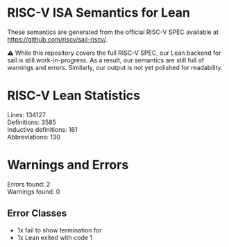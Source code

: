 # RISC-V ISA Semantics for Lean

These semantics are generated from the official RISC-V SPEC available at
https://github.com/riscv/sail-riscv/.

⚠️ While this repository covers the full RISC-V SPEC, our Lean backend for sail
is still work-in-progress. As a result, our semantics are still full of warnings
and errors. Similarly, our output is not yet polished for readability.
# RISC-V Lean Statistics

Lines: 134127  
Definitions: 3585  
Inductive definitions: 161  
Abbreviations: 130  

# Warnings and Errors

Errors found: 2  
Warnings found: 0  

## Error Classes

- 1x fail to show termination for
- 1x Lean exited with code 1
